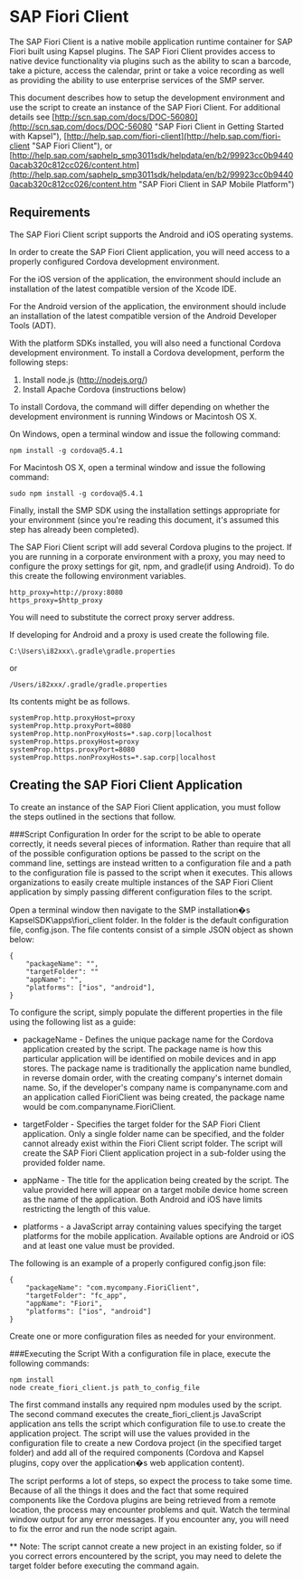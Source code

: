 SAP Fiori Client
================
The SAP Fiori Client is a native mobile application runtime container for SAP Fiori built using Kapsel plugins. The SAP Fiori Client provides access to native device functionality via plugins such as the ability to scan a barcode, take a picture, access the calendar, print or take a voice recording as well as providing the ability to use enterprise services of the SMP server. 

This document describes how to setup the development environment and use the script to create an instance of the SAP Fiori Client. For additional details see [http://scn.sap.com/docs/DOC-56080](http://scn.sap.com/docs/DOC-56080 "SAP Fiori Client in Getting Started with Kapsel"), [http://help.sap.com/fiori-client](http://help.sap.com/fiori-client "SAP Fiori Client"), or [http://help.sap.com/saphelp_smp3011sdk/helpdata/en/b2/99923cc0b94400acab320c812cc026/content.htm](http://help.sap.com/saphelp_smp3011sdk/helpdata/en/b2/99923cc0b94400acab320c812cc026/content.htm "SAP Fiori Client in SAP Mobile Platform")


Requirements
------------
The SAP Fiori Client script supports the Android and iOS operating systems.

In order to create the SAP Fiori Client application, you will need access to a properly configured Cordova development environment.

For the iOS version of the application, the environment should include an installation of the latest compatible version of the Xcode IDE.

For the Android version of the application, the environment should include an installation of the latest compatible version of the Android Developer Tools (ADT).

With the platform SDKs installed, you will also need a functional Cordova development environment. To install a Cordova development, perform the following steps:

1.	Install node.js (http://nodejs.org/)
2.	Install Apache Cordova (instructions below)
		
To install Cordova, the command will differ depending on whether the development environment is running Windows or Macintosh OS X. 

On Windows, open a terminal window and issue the following command:

	npm install -g cordova@5.4.1

For Macintosh OS X, open a terminal window and issue the following command:

	sudo npm install -g cordova@5.4.1

Finally, install the SMP SDK using the installation settings appropriate for your environment (since you're reading this document, it's assumed this step has already been completed).

The SAP Fiori Client script will add several Cordova plugins to the project. If you are running in a corporate environment with a proxy, you may need to configure the proxy settings for git, npm, and gradle(if using Android). To do this create the following environment variables.

	http_proxy=http://proxy:8080
	https_proxy=$http_proxy

You will need to substitute the correct proxy server address.

If developing for Android and a proxy is used create the following file. 

	C:\Users\i82xxx\.gradle\gradle.properties
 or
 
	/Users/i82xxx/.gradle/gradle.properties

Its contents might be as follows. 

	systemProp.http.proxyHost=proxy
	systemProp.http.proxyPort=8080
	systemProp.http.nonProxyHosts=*.sap.corp|localhost
	systemProp.https.proxyHost=proxy
	systemProp.https.proxyPort=8080
	systemProp.https.nonProxyHosts=*.sap.corp|localhost

Creating the SAP Fiori Client Application
-----------------------------------------
To create an instance of the SAP Fiori Client application, you must follow the steps outlined in the sections that follow.

###Script Configuration
In order for the script to be able to operate correctly, it needs several pieces of information. Rather than require that all of the possible configuration options be passed to the script on the command line, settings are instead written to a configuration file and a path to the configuration file is passed to the script when it executes. This allows organizations to easily create multiple instances of the SAP Fiori Client application by simply passing different configuration files to the script.   

Open a terminal window then navigate to the SMP installation�s KapselSDK\apps\fiori_client folder. In the folder is the default configuration file, config.json. The file contents consist of a simple JSON object as shown below:

	{
		"packageName": "",
		"targetFolder": ""
		"appName": "",
		"platforms": ["ios", "android"],
	}

To configure the script, simply populate the different properties in the file using the following list as a guide:

+ packageName - Defines the unique package name for the Cordova application created by the script. The package name is how this particular application will be identified on mobile devices and in app stores. The package name is traditionally the application name bundled, in reverse domain order, with the creating company's internet domain name. So, if the developer's company name is companyname.com and an application called FioriClient was being created, the package name would be com.companyname.FioriClient. 

+ targetFolder - Specifies the target folder for the SAP Fiori Client application. Only a single folder name can be specified, and the folder cannot already exist within the Fiori Client script folder. The script will create the SAP Fiori Client application project in a sub-folder using the provided folder name.

+ appName - The title for the application being created by the script. The value provided here will appear on a target mobile device home screen as the name of the application. Both Android and iOS have limits restricting the length of this value.

+ platforms - a JavaScript array containing values specifying the target platforms for the mobile application. Available options are Android or iOS and at least one value must be provided.

The following is an example of a properly configured config.json file:

	{
		"packageName": "com.mycompany.FioriClient",
		"targetFolder": "fc_app",
		"appName": "Fiori",
		"platforms": ["ios", "android"]
	} 

Create one or more configuration files as needed for your environment.

###Executing the Script
With a configuration file in place, execute the following commands:

	npm install
	node create_fiori_client.js path_to_config_file

The first command installs any required npm modules used by the script. The second command executes the create_fiori_client.js JavaScript application ans tells the script which configuration file to use.to create the application project. The script will use the values provided in the configuration file to create a new Cordova project (in the specified target folder) and add all of the required components (Cordova and Kapsel plugins, copy over the application�s web application content).

The script performs a lot of steps, so expect the process to take some time. Because of all the things it does and the fact that some required components like the Cordova plugins are being retrieved from a remote location, the process may encounter problems and quit. Watch the terminal window output for any error messages. If you encounter any, you will need to fix the error and run the node script again.

** Note: The script cannot create a new project in an existing folder, so if you correct errors encountered by the script, you may need to delete the target folder before executing the command again.  
